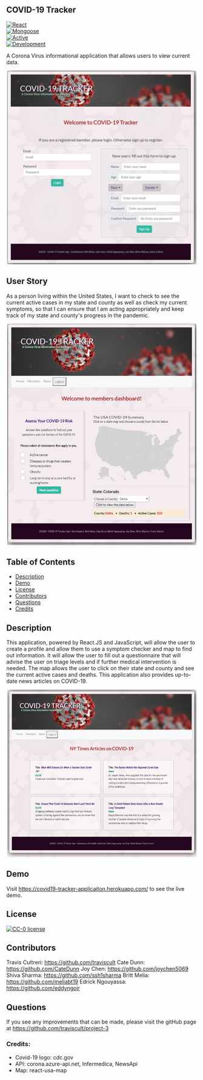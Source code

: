 ## COVID-19 Tracker
[![React](https://img.shields.io/badge/Made%20With-React-blue.svg)](https://shields.io/)  
[![Mongoose](https://img.shields.io/badge/Utilizes-Mongoose-red.svg)](https://shields.io/)  
[![Active](https://img.shields.io/badge/Status-Active-green.svg)](https://shields.io/)  
[![Development](https://img.shields.io/badge/Version-Development-blue.svg)](https://shields.io/)  

A Corona Virus informational application that allows users to view current data.

<div align="center"><img src="client/public/images/Main.png" width="500" alt="main"></div>

## User Story

As a person living within the United States, I want to check to see the current active cases in my state and county as well as check my current symptoms, so that I can ensure that I am acting appropriately and keep track of my state and county's progress in the pandemic.
<div align="center"><img src="client/public/images/Members.png" width="500" alt="main"></div>

## Table of Contents
* [Description](#description)
* [Demo](#demo)
* [License](#license)
* [Contributors](#contributors)
* [Questions](#questions)
* [Credits](#credits)


## Description
This application, powered by React.JS and JavaScript, will allow the user to create a profile and allow them to use a symptom checker and map to find out information. It will allow the user to fill out a questionnaire that will advise the user on triage levels and if further medical intervention is needed. The map allows the user to click on their state and county and see the current active cases and deaths. This application also provides up-to-date news articles on COVID-19.

<div align="center"><img src="client/public/images/News.png" width="500" alt="main"></div>

## Demo
Visit https://covid19-tracker-applicaiton.herokuapp.com/ to see the live demo.

## License
[![CC-0 license](https://img.shields.io/badge/License-CC--0-blue.svg)](https://creativecommons.org/licenses/by-nd/4.0) 

## Contributors
Travis Cultreri: https://github.com/traviscult
Cate Dunn: https://github.com/CateDunn
Joy Chen: https://github.com/joychen5069
Shiva Sharma: https://github.com/ssh1sharma
Britt Melia: https://github.com/meliabt19
Edrick Ngouyassa: https://github.com/eddyngojr

## Questions
If you see any improvements that can be made, please visit the gitHub page at https://github.com/traviscult/project-3

### Credits:

- Covid-19 logo: cdc.gov
- API: corona.azure-api.net, Infermedica, NewsApi
- Map: react-usa-map
